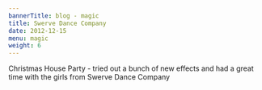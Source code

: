 ```yaml
---
bannerTitle: blog - magic
title: Swerve Dance Company
date: 2012-12-15
menu: magic
weight: 6
---
```



Christmas House Party - tried out a bunch of new effects and had a great time
with the girls from Swerve Dance Company
